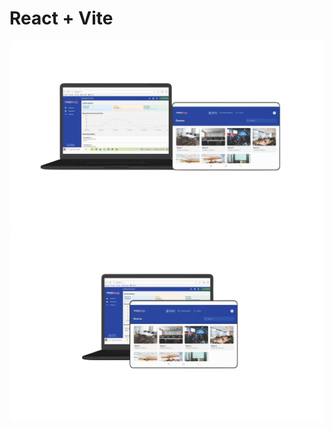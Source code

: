 # React + Vite
  
  <img src="/public/assets/WebAndTablet1.png" alt="Web and Tablet UI1">
  <img src="/public/assets/WebAndTablet2.png" alt="Web and Tablet UI2">

